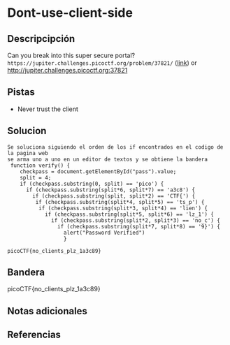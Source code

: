 # Dont-use-client-side
## Descripcipción
Can you break into this super secure portal? `https://jupiter.challenges.picoctf.org/problem/37821/` ([link](https://jupiter.challenges.picoctf.org/problem/37821/)) or http://jupiter.challenges.picoctf.org:37821
## Pistas
- Never trust the client
## Solucion
```
Se soluciona siguiendo el orden de los if encontrados en el codigo de la pagina web
se arma uno a uno en un editor de textos y se obtiene la bandera
 function verify() {
    checkpass = document.getElementById("pass").value;
    split = 4;
    if (checkpass.substring(0, split) == 'pico') {
      if (checkpass.substring(split*6, split*7) == 'a3c8') {
        if (checkpass.substring(split, split*2) == 'CTF{') {
         if (checkpass.substring(split*4, split*5) == 'ts_p') {
          if (checkpass.substring(split*3, split*4) == 'lien') {
            if (checkpass.substring(split*5, split*6) == 'lz_1') {
              if (checkpass.substring(split*2, split*3) == 'no_c') {
                if (checkpass.substring(split*7, split*8) == '9}') {
                  alert("Password Verified")
                  }
        
picoCTF{no_clients_plz_1a3c89}
```
## Bandera
picoCTF{no_clients_plz_1a3c89}
## Notas adicionales
## Referencias
